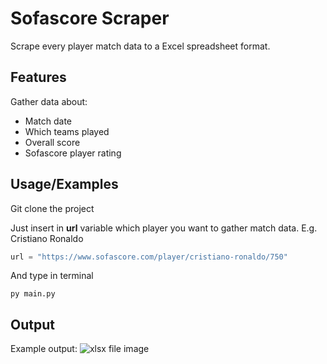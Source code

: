 
# Sofascore Scraper
Scrape every player match data to a Excel spreadsheet format.


## Features
Gather data about:
- Match date
- Which teams played
- Overall score
- Sofascore player rating


## Usage/Examples
Git clone the project

Just insert in **url** variable which player you want to gather match data.
E.g. Cristiano Ronaldo
```python
url = "https://www.sofascore.com/player/cristiano-ronaldo/750"
```
And type in terminal 
```
py main.py
```
## Output
Example output:
![xlsx file image](https://imgur.com/d9dD5nQ)